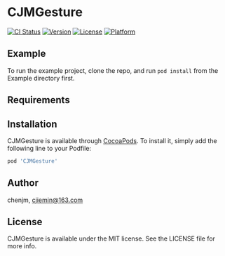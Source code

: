# CJMGesture

[![CI Status](https://img.shields.io/travis/chenjm/CJMGesture.svg?style=flat)](https://travis-ci.org/chenjm/CJMGesture)
[![Version](https://img.shields.io/cocoapods/v/CJMGesture.svg?style=flat)](https://cocoapods.org/pods/CJMGesture)
[![License](https://img.shields.io/cocoapods/l/CJMGesture.svg?style=flat)](https://cocoapods.org/pods/CJMGesture)
[![Platform](https://img.shields.io/cocoapods/p/CJMGesture.svg?style=flat)](https://cocoapods.org/pods/CJMGesture)

## Example

To run the example project, clone the repo, and run `pod install` from the Example directory first.

## Requirements

## Installation

CJMGesture is available through [CocoaPods](https://cocoapods.org). To install
it, simply add the following line to your Podfile:

```ruby
pod 'CJMGesture'
```

## Author

chenjm, cjiemin@163.com

## License

CJMGesture is available under the MIT license. See the LICENSE file for more info.
